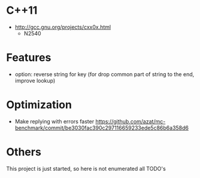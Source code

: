 
C++11
====

- http://gcc.gnu.org/projects/cxx0x.html
  - N2540

Features
========

- option: reverse string for key (for drop common part of string to the end, improve lookup)

Optimization
============

- Make replying with errors faster
  https://github.com/azat/mc-benchmark/commit/be3030fac390c297116659233ede5c86b6a358d6

Others
======

This project is just started, so here is not enumerated all TODO's
